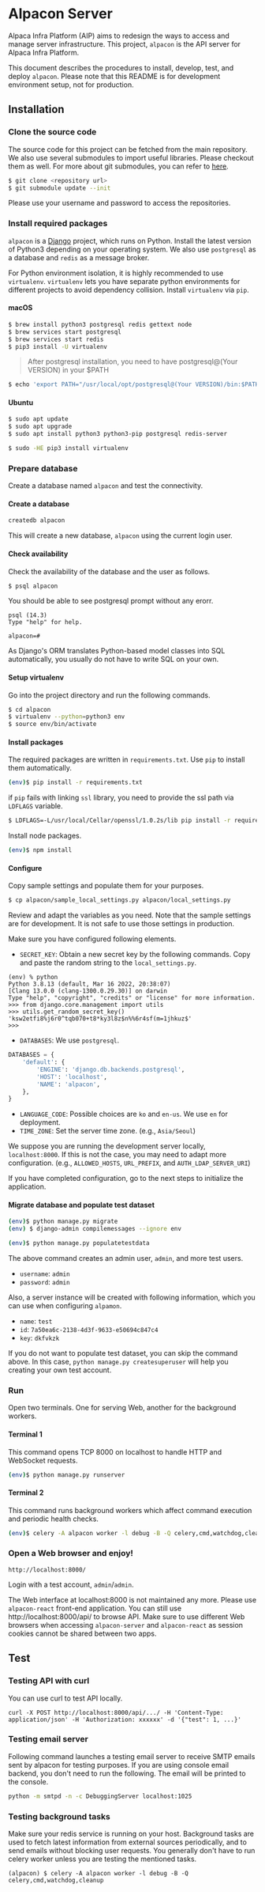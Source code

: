 # Alpacon Server

Alpaca Infra Platform (AIP) aims to redesign the ways to access and manage server infrastructure. This project, `alpacon` is the API server for Alpaca Infra Platform.

This document describes the procedures to install, develop, test, and deploy `alpacon`. Please note that this README is for development environment setup, not for production.

## Installation

### Clone the source code

The source code for this project can be fetched from the main repository. We also use several submodules to import useful libraries. Please checkout them as well. For more about git submodules, you can refer to [here](https://git-scm.com/book/en/v2/Git-Tools-Submodules).

```bash
$ git clone <repository url>
$ git submodule update --init
```

Please use your username and password to access the repositories.

### Install required packages

`alpacon` is a [Django](https://www.djangoproject.com/) project, which runs on Python. Install the latest version of Python3 depending on your operating system. We also use `postgresql` as a database and `redis` as a message broker.

For Python environment isolation, it is highly recommended to use `virtualenv`. `virtualenv` lets you have separate python environments for different projects to avoid dependency collision. Install `virtualenv` via `pip`.

#### macOS

```bash
$ brew install python3 postgresql redis gettext node
$ brew services start postgresql
$ brew services start redis
$ pip3 install -U virtualenv
```

> After postgresql installation, 
 you need to have postgresql@(Your VERSION) in your $PATH  
 
 ```bash
 $ echo 'export PATH="/usr/local/opt/postgresql@(Your VERSION)/bin:$PATH"' >> ~/.zshrc
 ```

#### Ubuntu

```bash
$ sudo apt update
$ sudo apt upgrade
$ sudo apt install python3 python3-pip postgresql redis-server
```

```bash
$ sudo -HE pip3 install virtualenv
```

### Prepare database

Create a database named `alpacon` and test the connectivity.

#### Create a database

```sh
createdb alpacon
```

This will create a new database, `alpacon` using the current login user.

#### Check availability

Check the availability of the database and the user as follows.

```sh
$ psql alpacon
```

You should be able to see postgresql prompt without any erorr.

```
psql (14.3)
Type "help" for help.

alpacon=# 
```

As Django's ORM translates Python-based model classes into SQL automatically, 
you usually do not have to write SQL on your own.

#### Setup virtualenv

Go into the project directory and run the following commands.

```bash
$ cd alpacon
$ virtualenv --python=python3 env
$ source env/bin/activate
```

#### Install packages

The required packages are written in `requirements.txt`. Use `pip` to install them automatically.

```bash
(env)$ pip install -r requirements.txt
```

if `pip` fails with linking `ssl` library, you need to provide the
ssl path via `LDFLAGS` variable.

```bash
$ LDFLAGS=-L/usr/local/Cellar/openssl/1.0.2s/lib pip install -r requirements.txt
```

Install node packages.

```bash
(env)$ npm install
```

#### Configure

Copy sample settings and populate them for your purposes.

```bash
$ cp alpacon/sample_local_settings.py alpacon/local_settings.py
```

Review and adapt the variables as you need. Note that the sample settings are for development. It is not safe to use those settings in production.

Make sure you have configured following elements.

- `SECRET_KEY`: Obtain a new secret key by the following commands. Copy and paste the random string to the `local_settings.py`.

```
(env) % python
Python 3.8.13 (default, Mar 16 2022, 20:38:07) 
[Clang 13.0.0 (clang-1300.0.29.30)] on darwin
Type "help", "copyright", "credits" or "license" for more information.
>>> from django.core.management import utils
>>> utils.get_random_secret_key()
'ksw2etfi8%j6r0^tqb070+t8*ky3l8z$n%%6r4sf(m=1jhkuz$'
>>> 
```

- `DATABASES`: We use `postgresql`.

```python
DATABASES = {
    'default': {
        'ENGINE': 'django.db.backends.postgresql',
        'HOST': 'localhost',
        'NAME': 'alpacon',
    },
}
```

- `LANGUAGE_CODE`: Possible choices are `ko` and `en-us`. We use `en` for deployment.
- `TIME_ZONE`: Set the server time zone. (e.g., `Asia/Seoul`)

We suppose you are running the development server locally, `localhost:8000`. If this is not the case, you may need to adapt more configuration. (e.g., `ALLOWED_HOSTS`, `URL_PREFIX`, and `AUTH_LDAP_SERVER_URI`)

If you have completed configuration, go to the next steps to initialize the application.

#### Migrate database and populate test dataset

```bash
(env)$ python manage.py migrate
(env) $ django-admin compilemessages --ignore env
```

```bash
(env)$ python manage.py populatetestdata
```

The above command creates an admin user, `admin`, and more test users.

- `username`: `admin`
- `password`: `admin`

Also, a server instance will be created with following information, which you can use when configuring `alpamon`.

- `name`: `test`
- `id`: `7a50ea6c-2138-4d3f-9633-e50694c847c4`
- `key`: `dkfvkzk`

If you do not want to populate test dataset, you can skip the command above. In this case, `python manage.py createsuperuser` will help you creating your own test account.

### Run

Open two terminals. One for serving Web, another for the background workers.

#### Terminal 1

This command opens TCP 8000 on localhost to handle HTTP and WebSocket requests.

```bash
(env)$ python manage.py runserver
```

#### Terminal 2

This command runs background workers which affect command execution and periodic health checks.

```bash
(env)$ celery -A alpacon worker -l debug -B -Q celery,cmd,watchdog,cleanup
```

### Open a Web browser and enjoy!

```
http://localhost:8000/
```

Login with a test account, `admin`/`admin`.

The Web interface at localhost:8000 is not maintained any more. Please use `alpacon-react` front-end application. You can still use http://localhost:8000/api/ to browse API. Make sure to use different Web browsers when accessing `alpacon-server` and `alpacon-react` as session cookies cannot be shared between two apps.

## Test

### Testing API with curl

You can use curl to test API locally.

```
curl -X POST http://localhost:8000/api/.../ -H 'Content-Type: application/json' -H 'Authorization: xxxxxx' -d '{"test": 1, ...}'
```

### Testing email server

Following command launches a testing email server to receive SMTP emails sent by alpacon for testing purposes. If you are using console email backend, you don't need to run the following. The email will be printed to the console.

```sh
python -m smtpd -n -c DebuggingServer localhost:1025
```

### Testing background tasks

Make sure your redis service is running on your host. Background tasks are used to fetch latest information from external sources periodically, and to send emails without blocking user requests. You generally don't have to run celery worker unless you are testing the mentioned tasks.

```
(alpacon) $ celery -A alpacon worker -l debug -B -Q celery,cmd,watchdog,cleanup
```
